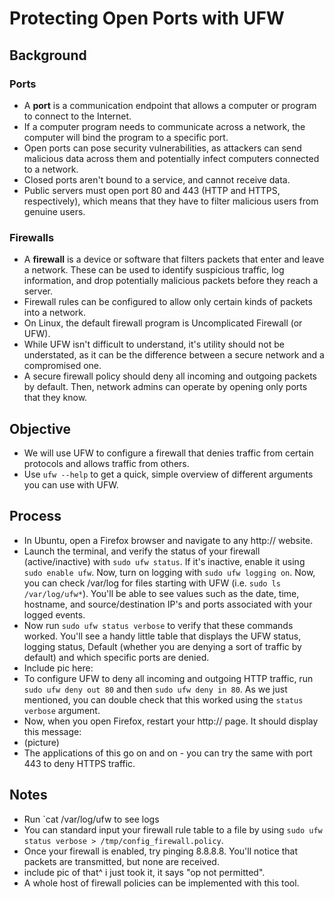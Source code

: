# **Protecting Open Ports with UFW** 

## **Background**

### **Ports**
- A **port** is a communication endpoint that allows a computer or program to connect to the Internet.
- If a computer program needs to communicate across a network, the computer will bind the program to a specific port.
- Open ports can pose security vulnerabilities, as attackers can send malicious data across them and potentially infect computers connected to a network.
- Closed ports aren't bound to a service, and cannot receive data.
- Public servers must open port 80 and 443 (HTTP and HTTPS, respectively), which means that they have to filter malicious users from genuine users.

### **Firewalls**
- A **firewall** is a device or software that filters packets that enter and leave a network. These can be used to identify suspicious traffic, log information, and drop potentially malicious packets before they reach a server.
- Firewall rules can be configured to allow only certain kinds of packets into a network.
- On Linux, the default firewall program is Uncomplicated Firewall (or UFW).
- While UFW isn't difficult to understand, it's utility should not be understated, as it can be the difference between a secure network and a compromised one.
- A secure firewall policy should deny all incoming and outgoing packets by default. Then, network admins can operate by opening only ports that they know. 

## **Objective**
- We will use UFW to configure a firewall that denies traffic from certain protocols and allows traffic from others.
- Use `ufw --help` to get a quick, simple overview of different arguments you can use with UFW.

## **Process**
- In Ubuntu, open a Firefox browser and navigate to any http:// website.
- Launch the terminal, and verify the status of your firewall (active/inactive) with `sudo ufw status`. If it's inactive, enable it using `sudo enable ufw`. Now, turn on logging with `sudo ufw logging on`. Now, you can check /var/log for files starting with UFW (i.e. `sudo ls /var/log/ufw*`). You'll be able to see values such as the date, time, hostname, and source/destination IP's and ports associated with your logged events.
- Now run `sudo ufw status verbose` to verify that these commands worked. You'll see a handy little table that displays the UFW status, logging status, Default (whether you are denying a sort of traffic by default) and which specific ports are denied.
- Include pic here:
- To configure UFW to deny all incoming and outgoing HTTP traffic, run `sudo ufw deny out 80` and then `sudo ufw deny in 80`. As we just mentioned, you can double check that this worked using the `status verbose` argument.
- Now, when you open Firefox, restart your http:// page. It should display this message:
- (picture)
- The applications of this go on and on - you can try the same with port 443 to deny HTTPS traffic.

## **Notes**
- Run `cat /var/log/ufw to see logs
- You can standard input your firewall rule table to a file by using `sudo ufw status verbose > /tmp/config_firewall.policy`.
- Once your firewall is enabled, try pinging 8.8.8.8. You'll notice that packets are transmitted, but none are received.
- include pic of that^ i just took it, it says "op not permitted".
- A whole host of firewall policies can be implemented with this tool.
